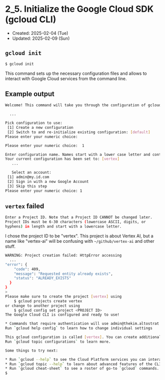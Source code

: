 # 2_5. Initialize the Google Cloud SDK (gcloud CLI)
* Created: 2025-02-04 (Tue)
* Updated: 2025-02-09 (Sun)

## `gcloud init` 
```bash
$ gcloud init
```
This command sets up the necessary configuration files and allows to interact with Google Cloud services from the command line.

## Example output
```bash
Welcome! This command will take you through the configuration of gcloud.

  ...

Pick configuration to use:
 [1] Create a new configuration
 [2] Switch to and re-initialize existing configuration: [default]
Please enter your numeric choice:  
```

```bash
Please enter your numeric choice:  1

Enter configuration name. Names start with a lower case letter and contain only lower case letters a-z, digits 0-9, and hyphens '-':  vertex
Your current configuration has been set to: [vertex]
   ...

   Select an account:
 [1] admin@my.id.com
 [2] Sign in with a new Google Account
 [3] Skip this step
Please enter your numeric choice: 1
```

## `vertex` failed
```bash
Enter a Project ID. Note that a Project ID CANNOT be changed later.
Project IDs must be 6-30 characters (lowercase ASCII, digits, or
hyphens) in length and start with a lowercase letter.
```

I chose the project ID to be "vertex". This project is about Vertex AI, but a name like "vertex-ai" will be confusing with `~/github/vertex-ai` and other stuff.

```bash
WARNING: Project creation failed: HttpError accessing 
  ...
"error": {
    "code": 409,
    "message": "Requested entity already exists",
    "status": "ALREADY_EXISTS"
  }
}
>
Please make sure to create the project [vertex] using
    $ gcloud projects create vertex
or change to another project using
    $ gcloud config set project <PROJECT ID>
The Google Cloud CLI is configured and ready to use!

* Commands that require authentication will use admin@thekim.altostrat.com by default
Run `gcloud help config` to learn how to change individual settings

This gcloud configuration is called [vertex]. You can create additional configurations if you work with multiple accounts and/or projects.
Run `gcloud topic configurations` to learn more.

Some things to try next:

* Run `gcloud --help` to see the Cloud Platform services you can interact with. And run `gcloud help COMMAND` to get help on any gcloud command.
* Run `gcloud topic --help` to learn about advanced features of the CLI like arg files and output formatting
* Run `gcloud cheat-sheet` to see a roster of go-to `gcloud` commands.
$
```

